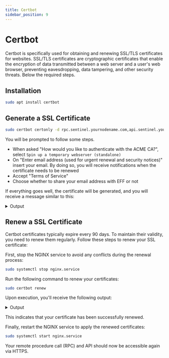 ```yaml
---
title: Certbot
sidebar_position: 9
---
```


# Certbot

Certbot is specifically used for obtaining and renewing SSL/TLS certificates for websites. SSL/TLS certificates are cryptographic certificates that enable the encryption of data transmitted between a web server and a user's web browser, preventing eavesdropping, data tampering, and other security threats. Below the required steps.

## Installation

```bash
sudo apt install certbot
```

## Generate a SSL Certificate

```bash
sudo certbot certonly -d rpc.sentinel.yournodename.com,api.sentinel.yournodename.com
```

You will be prompted to follow some steps.
- When asked "How would you like to authenticate with the ACME CA?", select `Spin up a temporary webserver (standalone)`
- On "Enter email address (used for urgent renewal and security notices)" insert your email. By doing so, you will receive notifications when the certificate needs to be renewed
- Accept "Terms of Service"
- Choose whether to share your email address with EFF or not

If everything goes well, the certificate will be generated, and you will receive a message similar to this:

<details>
<summary>Output</summary>
<p>

```bash
Congratulations! Your certificate and chain have been saved at:
/etc/letsencrypt/live/rpc.sentinel.yournodename.com/fullchain.pem
Your key file has been saved at:
/etc/letsencrypt/live/rpc.sentinel.yournodename.com/privkey.pem
Your certificate will expire on EXPIRATION DATE. To obtain a new or
tweaked version of this certificate in the future, simply run
certbot again. To non-interactively renew *all* of your
certificates, run "certbot renew"
```

</p>
</details>

## Renew a SSL Certificate

Certbot certificates typically expire every 90 days. To maintain their validity, you need to renew them regularly. Follow these steps to renew your SSL certificate:

First, stop the NGINX service to avoid any conflicts during the renewal process:

```bash
sudo systemctl stop nginx.service
```

Run the following command to renew your certificates:

```bash
sudo certbot renew
```

Upon execution, you'll receive the following output:

<details>
<summary>Output</summary>
<p>

```bash
Saving debug log to /var/log/letsencrypt/letsencrypt.log

- - - - - - - - - - - - - - - - - - - - - - - - - - - - - - - - - - - - - - - -
Processing /etc/letsencrypt/renewal/rpc.sentinel.yournodename.com.conf
- - - - - - - - - - - - - - - - - - - - - - - - - - - - - - - - - - - - - - - -
Renewing an existing certificate for rpc.sentinel.yournodename.com and api.sentinel.yournodename.com

- - - - - - - - - - - - - - - - - - - - - - - - - - - - - - - - - - - - - - - -
Congratulations, all renewals succeeded: 
  /etc/letsencrypt/live/rpc.sentinel.yournodename.com/fullchain.pem (success)
- - - - - - - - - - - - - - - - - - - - - - - - - - - - - - - - - - - - - - - -
```

</p>
</details>

This indicates that your certificate has been successfully renewed.

Finally, restart the NGINX service to apply the renewed certificates:

```bash
sudo systemctl start nginx.service
```

Your remote procedure call (RPC) and API should now be accessible again via HTTPS.